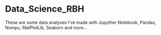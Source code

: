 # Data_Science_RBH
These are some data analyses I've made with Jupyther Notebook, Pandas, Numpu, MatPlotLib, Seaborn and more...
